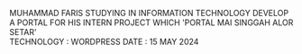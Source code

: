 MUHAMMAD FARIS STUDYING  IN INFORMATION TECHNOLOGY DEVELOP A PORTAL FOR HIS INTERN PROJECT WHICH 'PORTAL MAI SINGGAH ALOR SETAR'
<br> TECHNOLOGY : WORDPRESS
DATE : 15 MAY 2024
